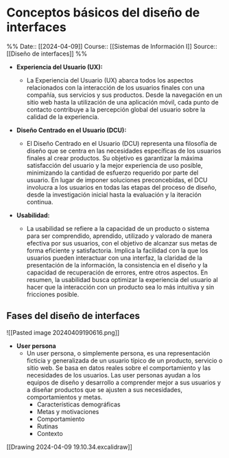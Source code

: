 # Conceptos básicos del diseño de interfaces

%%
Date:: [[2024-04-09]]
Course:: [[Sistemas de Información I]]
Source:: [[Diseño de interfaces]]
%%

- **Experiencia del Usuario (UX):**
  - La Experiencia del Usuario (UX) abarca todos los aspectos relacionados con la interacción de los usuarios finales con una compañía, sus servicios y sus productos. Desde la navegación en un sitio web hasta la utilización de una aplicación móvil, cada punto de contacto contribuye a la percepción global del usuario sobre la calidad de la experiencia.

- **Diseño Centrado en el Usuario (DCU):**
  - El Diseño Centrado en el Usuario (DCU) representa una filosofía de diseño que se centra en las necesidades específicas de los usuarios finales al crear productos. Su objetivo es garantizar la máxima satisfacción del usuario y la mejor experiencia de uso posible, minimizando la cantidad de esfuerzo requerido por parte del usuario. En lugar de imponer soluciones preconcebidas, el DCU involucra a los usuarios en todas las etapas del proceso de diseño, desde la investigación inicial hasta la evaluación y la iteración continua.

- **Usabilidad:**
  - La usabilidad se refiere a la capacidad de un producto o sistema para ser comprendido, aprendido, utilizado y valorado de manera efectiva por sus usuarios, con el objetivo de alcanzar sus metas de forma eficiente y satisfactoria. Implica la facilidad con la que los usuarios pueden interactuar con una interfaz, la claridad de la presentación de la información, la consistencia en el diseño y la capacidad de recuperación de errores, entre otros aspectos. En resumen, la usabilidad busca optimizar la experiencia del usuario al hacer que la interacción con un producto sea lo más intuitiva y sin fricciones posible.

## Fases del diseño de interfaces

![[Pasted image 20240409190616.png]]


- **User persona**
	- Un user persona, o simplemente persona, es una representación ficticia y generalizada de un usuario típico de un producto, servicio o sitio web. Se basa en datos reales sobre el comportamiento y las necesidades de los usuarios. Las user personas ayudan a los equipos de diseño y desarrollo a comprender mejor a sus usuarios y a diseñar productos que se ajusten a sus necesidades, comportamientos y metas.
		- Características demográficas
		- Metas y motivaciones
		- Comportamiento
		- Rutinas
		- Contexto

[[Drawing 2024-04-09 19.10.34.excalidraw]]

